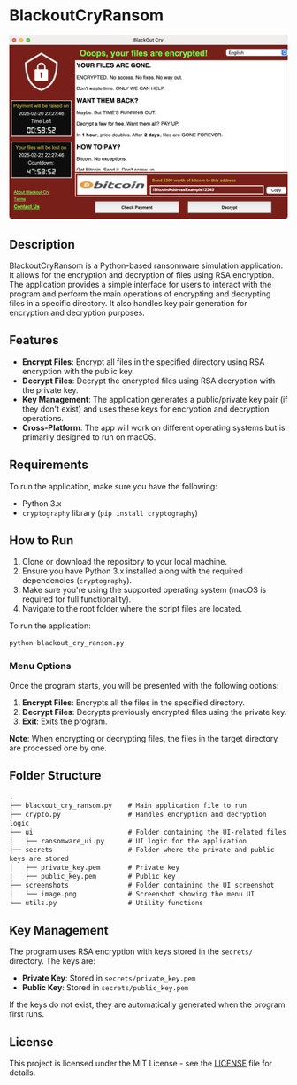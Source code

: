 
# BlackoutCryRansom

![Menu Screenshot](screenshots/image.png)

## Description

BlackoutCryRansom is a Python-based ransomware simulation application. It allows for the encryption and decryption of files using RSA encryption. The application provides a simple interface for users to interact with the program and perform the main operations of encrypting and decrypting files in a specific directory. It also handles key pair generation for encryption and decryption purposes.

## Features

- **Encrypt Files**: Encrypt all files in the specified directory using RSA encryption with the public key.
- **Decrypt Files**: Decrypt the encrypted files using RSA decryption with the private key.
- **Key Management**: The application generates a public/private key pair (if they don't exist) and uses these keys for encryption and decryption operations.
- **Cross-Platform**: The app will work on different operating systems but is primarily designed to run on macOS.

## Requirements

To run the application, make sure you have the following:

- Python 3.x
- `cryptography` library (`pip install cryptography`)

## How to Run

1. Clone or download the repository to your local machine.
2. Ensure you have Python 3.x installed along with the required dependencies (`cryptography`).
3. Make sure you're using the supported operating system (macOS is required for full functionality).
4. Navigate to the root folder where the script files are located.

To run the application:

```bash
python blackout_cry_ransom.py
```

### Menu Options

Once the program starts, you will be presented with the following options:

1. **Encrypt Files**: Encrypts all the files in the specified directory.
2. **Decrypt Files**: Decrypts previously encrypted files using the private key.
3. **Exit**: Exits the program.

**Note**: When encrypting or decrypting files, the files in the target directory are processed one by one.

## Folder Structure

```
.
├── blackout_cry_ransom.py    # Main application file to run
├── crypto.py                 # Handles encryption and decryption logic
├── ui                        # Folder containing the UI-related files
│   ├── ransomware_ui.py      # UI logic for the application
├── secrets                   # Folder where the private and public keys are stored
│   ├── private_key.pem       # Private key
│   ├── public_key.pem        # Public key
├── screenshots               # Folder containing the UI screenshot
│   └── image.png             # Screenshot showing the menu UI
└── utils.py                  # Utility functions
```

## Key Management

The program uses RSA encryption with keys stored in the `secrets/` directory. The keys are:

- **Private Key**: Stored in `secrets/private_key.pem`
- **Public Key**: Stored in `secrets/public_key.pem`

If the keys do not exist, they are automatically generated when the program first runs.

## License

This project is licensed under the MIT License - see the [LICENSE](LICENSE) file for details.